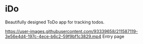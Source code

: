 # iDo
Beautifully designed ToDo app for tracking todos.



https://user-images.githubusercontent.com/93339658/211587119-3e56e4d4-197c-4ece-b6c2-59f9bf1c3829.mp4 Entry page

